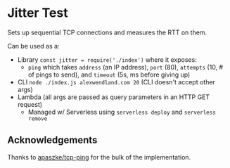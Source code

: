 # Jitter Test

Sets up sequential TCP connections and measures the RTT on them.

Can be used as a:

* Library `const jitter = require('./index')` where it exposes:
  * `ping` which takes `address` (an IP address), `port` (80), `attempts` (10, # of pings to send), and `timeout` (5s, ms before giving up)
* CLI `node ./index.js alexwendland.com 20` (CLI doesn't accept other args)
* Lambda (all args are passed as query parameters in an HTTP GET request)
  * Managed w/ Serverless using `serverless deploy` and `serverless remove`

## Acknowledgements

Thanks to [apaszke/tcp-ping](https://github.com/apaszke/tcp-ping) for the bulk of the implementation.